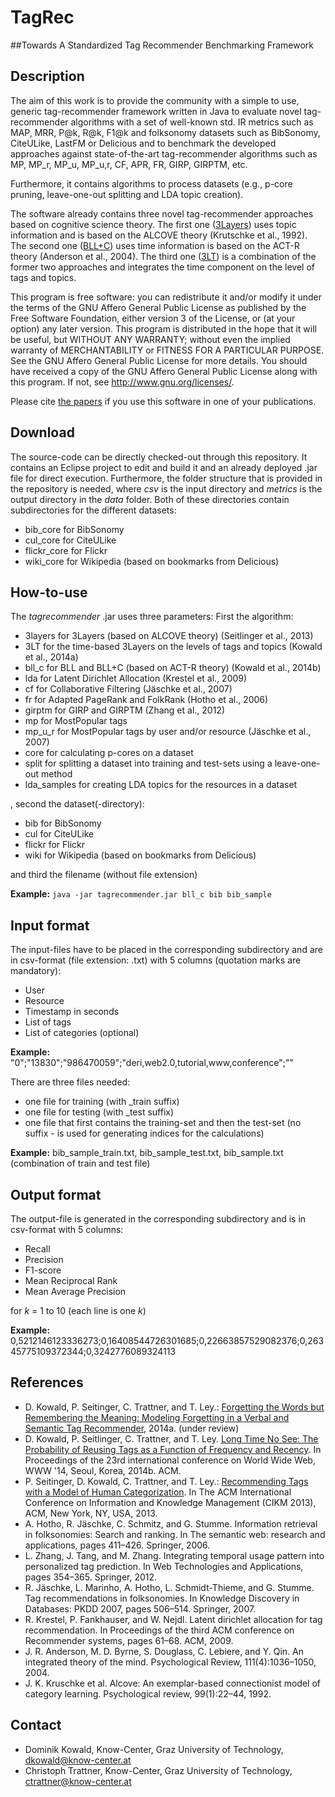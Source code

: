 TagRec
======

##Towards A Standardized Tag Recommender Benchmarking Framework

## Description
The aim of this work is to provide the community with a simple to use, generic tag-recommender framework written in Java to evaluate novel tag-recommender algorithms with a set of well-known std. IR metrics such as MAP, MRR, P@k, R@k, F1@k and folksonomy datasets such as BibSonomy, CiteULike, LastFM or Delicious and to benchmark the developed approaches against state-of-the-art tag-recommender algorithms such as MP, MP_r, MP_u, MP_u,r, CF, APR, FR, GIRP, GIRPTM, etc.

Furthermore, it contains algorithms to process datasets (e.g., p-core pruning, leave-one-out splitting and LDA topic creation).

The software already contains three novel tag-recommender approaches based on cognitive science theory. The first one ([3Layers](http://www.christophtrattner.info/pubs/cikm2013.pdf)) uses topic information and is based on the ALCOVE theory (Krutschke et al., 1992). The second one ([BLL+C](http://arxiv.org/pdf/1312.5111.pdf)) uses time information is based on the ACT-R theory (Anderson et al., 2004). The third one ([3LT](http://arxiv.org/pdf/1402.0728v1.pdf)) is a combination of the former two approaches and integrates the time component on the level of tags and topics.

This program is free software: you can redistribute it and/or modify it under the terms of the GNU Affero General Public License as published by the Free Software Foundation, either version 3 of the License, or (at your option) any later version.
This program is distributed in the hope that it will be useful, but WITHOUT ANY WARRANTY; without even the implied warranty of MERCHANTABILITY or FITNESS FOR A PARTICULAR PURPOSE.  See the GNU Affero General Public License for more details.
You should have received a copy of the GNU Affero General Public License along with this program.  If not, see <http://www.gnu.org/licenses/>.

Please cite [the papers](https://github.com/domkowald/tagrecommender#references) if you use this software in one of your publications.

## Download
The source-code can be directly checked-out through this repository. It contains an Eclipse project to edit and build it and an already deployed .jar file for direct execution. Furthermore, the folder structure that is provided in the repository is needed, where _csv_ is the input directory and _metrics_ is the output directory in the _data_ folder. Both of these directories contain subdirectories for the different datasets:
* bib_core for BibSonomy
* cul_core for CiteULike
* flickr_core for Flickr
* wiki_core for Wikipedia (based on bookmarks from Delicious)

## How-to-use
The _tagrecommender_ .jar uses three parameters:
First the algorithm:
* 3layers for 3Layers (based on ALCOVE theory) (Seitlinger et al., 2013)
* 3LT for the time-based 3Layers on the levels of tags and topics (Kowald et al., 2014a)
* bll_c for BLL and BLL+C (based on ACT-R theory) (Kowald et al., 2014b)
* lda for Latent Dirichlet Allocation (Krestel et al., 2009)
* cf for Collaborative Filtering (Jäschke et al., 2007)
* fr for Adapted PageRank and FolkRank (Hotho et al., 2006)
* girptm for GIRP and GIRPTM (Zhang et al., 2012)
* mp for MostPopular tags
* mp_u_r for MostPopular tags by user and/or resource (Jäschke et al., 2007)
* core for calculating p-cores on a dataset
* split for splitting a dataset into training and test-sets using a leave-one-out method
* lda_samples for creating LDA topics for the resources in a dataset

, second the dataset(-directory):
* bib for BibSonomy
* cul for CiteULike
* flickr for Flickr
* wiki for Wikipedia (based on bookmarks from Delicious)

and third the filename (without file extension)

**Example:**
`java -jar tagrecommender.jar bll_c bib bib_sample`

## Input format
The input-files have to be placed in the corresponding subdirectory and are in csv-format (file extension: .txt) with 5 columns (quotation marks are mandatory):
* User
* Resource
* Timestamp in seconds
* List of tags
* List of categories (optional)

**Example:**
"0";"13830";"986470059";"deri,web2.0,tutorial,www,conference";""

There are three files needed:
* one file for training (with _train suffix)
* one file for testing (with _test suffix)
* one file that first contains the training-set and then the test-set (no suffix - is used for generating indices for the calculations)

**Example:**
bib_sample_train.txt, bib_sample_test.txt, bib_sample.txt (combination of train and test file)

## Output format
The output-file is generated in the corresponding subdirectory and is in csv-format with 5 columns:
* Recall
* Precision
* F1-score
* Mean Reciprocal Rank
* Mean Average Precision

for _k_ = 1 to 10 (each line is one _k_)

**Example:**
0,5212146123336273;0,16408544726301685;0,22663857529082376;0,26345775109372344;0,3242776089324113

## References
* D. Kowald, P. Seitinger, C. Trattner, and T. Ley.: [Forgetting the Words but Remembering the Meaning: Modeling Forgetting in a Verbal and Semantic Tag Recommender](http://arxiv.org/pdf/1402.0728v2.pdf), 2014a. (under review)
* D. Kowald, P. Seitlinger, C. Trattner, and T. Ley. [Long Time No See: The Probability of Reusing Tags as a Function of Frequency and Recency](http://www.sheridanprinting.com/14-www-comp2ch4rv3-19/companion/p463.pdf). In Proceedings of the 23rd international conference on World Wide Web, WWW '14, Seoul, Korea, 2014b. ACM.
* P. Seitinger, D. Kowald, C. Trattner, and T. Ley.: [Recommending Tags with a Model of Human Categorization](http://www.christophtrattner.info/pubs/cikm2013.pdf). In The ACM International Conference on Information and Knowledge Management (CIKM 2013), ACM, New York, NY, USA, 2013.
* A. Hotho, R. Jäschke, C. Schmitz, and G. Stumme. Information retrieval in folksonomies: Search and ranking. In The semantic web: research and applications, pages 411–426. Springer, 2006.
* L. Zhang, J. Tang, and M. Zhang. Integrating temporal usage pattern into personalized tag prediction. In Web Technologies and Applications, pages 354–365. Springer, 2012.
* R. Jäschke, L. Marinho, A. Hotho, L. Schmidt-Thieme, and G. Stumme. Tag recommendations in folksonomies. In Knowledge Discovery in Databases: PKDD 2007, pages 506–514. Springer, 2007.
* R. Krestel, P. Fankhauser, and W. Nejdl. Latent dirichlet allocation for tag recommendation. In Proceedings of the third ACM conference on Recommender systems, pages 61–68. ACM, 2009.
* J. R. Anderson, M. D. Byrne, S. Douglass, C. Lebiere, and Y. Qin. An integrated theory of the mind. Psychological Review, 111(4):1036–1050, 2004.
* J. K. Kruschke et al. Alcove: An exemplar-based connectionist model of category learning. Psychological review, 99(1):22–44, 1992.

## Contact
* Dominik Kowald, Know-Center, Graz University of Technology, dkowald@know-center.at
* Christoph Trattner, Know-Center, Graz University of Technology, ctrattner@know-center.at


